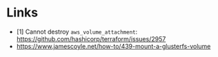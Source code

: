 # Links

* [1] Cannot destroy `aws_volume_attachment`: https://github.com/hashicorp/terraform/issues/2957
* https://www.jamescoyle.net/how-to/439-mount-a-glusterfs-volume
